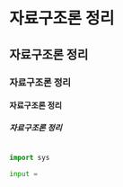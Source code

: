 # 자료구조론 정리

## 자료구조론 정리

### 자료구조론 정리

#### 자료구조론 정리

##### 자료구조론 정리

```python

import sys

input =
```
